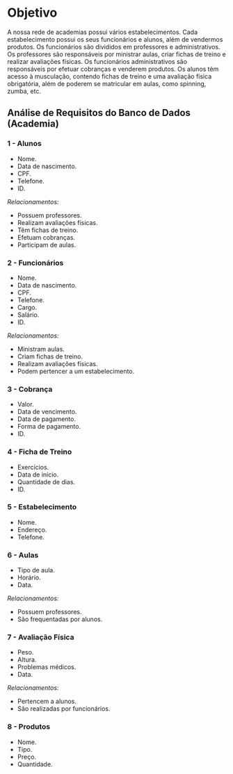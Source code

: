 # Objetivo

A nossa rede de academias possui vários estabelecimentos. Cada estabelecimento possui os seus funcionários e alunos, além de vendermos produtos. Os funcionários são divididos em professores e administrativos. Os professores são responsáveis por ministrar aulas, criar fichas de treino e realizar avaliações físicas. Os funcionários administrativos são responsáveis por efetuar cobranças e venderem produtos. Os alunos têm acesso à musculação, contendo fichas de treino e uma avaliação física obrigatória, além de poderem se matricular em aulas, como spinning, zumba, etc.

## Análise de Requisitos do Banco de Dados (Academia)

### 1 - Alunos
- Nome.
- Data de nascimento.
- CPF.
- Telefone.
- ID.

_Relacionamentos:_
- Possuem professores.
- Realizam avaliações físicas.
- Têm fichas de treino.
- Efetuam cobranças.
- Participam de aulas.

### 2 - Funcionários
- Nome.
- Data de nascimento.
- CPF.
- Telefone.
- Cargo.
- Salário.
- ID.

_Relacionamentos:_
- Ministram aulas.
- Criam fichas de treino.
- Realizam avaliações físicas.
- Podem pertencer a um estabelecimento.

### 3 - Cobrança
- Valor.
- Data de vencimento.
- Data de pagamento.
- Forma de pagamento.
- ID.

### 4 - Ficha de Treino
- Exercícios.
- Data de início.
- Quantidade de dias.
- ID.

### 5 - Estabelecimento
- Nome.
- Endereço.
- Telefone.

### 6 - Aulas
- Tipo de aula.
- Horário.
- Data.

_Relacionamentos:_
- Possuem professores.
- São frequentadas por alunos.

### 7 - Avaliação Física
- Peso.
- Altura.
- Problemas médicos.
- Data.

_Relacionamentos:_
- Pertencem a alunos.
- São realizadas por funcionários.

### 8 - Produtos
- Nome.
- Tipo.
- Preço.
- Quantidade.